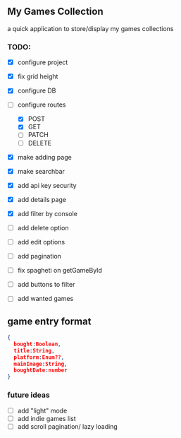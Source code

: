 ## My Games Collection

a quick application to store/display my games collections

### TODO: 
- [X] configure project
- [X] fix grid height
- [X] configure DB
- [ ] configure routes
  - [X] POST
  - [X] GET
  - [ ] PATCH
  - [ ] DELETE
- [X] make adding page
- [X] make searchbar
- [X] add api key security
- [X] add details page
- [X] add filter by console
- [ ] add delete option
- [ ] add edit options
- [ ] add pagination
- [ ] fix spagheti on getGameById
- [ ] add buttons to filter
- [ ] add wanted games


## game entry format

```json
{
  bought:Boolean,
  title:String,
  platform:Enum??,
  mainImage:String,
  boughtDate:number
}
```

### future ideas
- [ ] add "light" mode
- [ ] add indie games list
- [ ] add scroll pagination/ lazy loading
